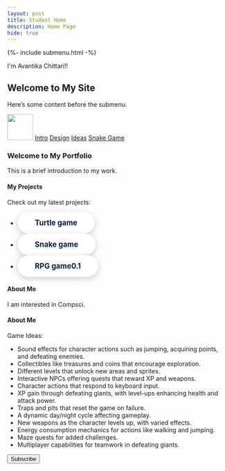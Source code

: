 ```yaml
---
layout: post
title: Student Home
description: Home Page
hide: true
---
```



{%- include submenu.html -%}


I'm Avantika Chittari!!
## Welcome to My Site


Here’s some content before the submenu.


<!-- Begin submenu -->
<div class="submenu">
   <td><img src="{{site.baseurl}}/images/logo.png" height="60" title="Submenu Navigation with direct code" alt=""></td>
       <td><a href="{{site.baseurl}}/nav/intro/intro">Intro</a></td>
       <td><a href="{{site.baseurl}}/nav/design/design">Design</a></td>
       <td><a href="{{site.baseurl}}/nav/ideas">Ideas</a></td>
       <td><a href="{{site.baseurl}}/nav/snake">Snake Game</a></td>
</div>
<!-- End submenu -->




<div>
    <h3>Welcome to My Portfolio</h3>
    <p>This is a brief introduction to my work.</p>
</div>


<div id="mystyle">
    <h4>My Projects</h4>
    <p>Check out my latest projects:</p>
    <ul>
        <li><a href="https://www.example.com/project1">Turtle game</a></li>
        <li><a href="https://www.example.com/project2">Snake game</a></li>
        <li><a href="https://www.example.com/project3">RPG game0.1</a></li>
    </ul>
</div>


<div>
    <h4>About Me</h4>
    <p>I am interested in Compsci.</p>

</div>
<h4>About Me</h4>
<p>Game Ideas:</p>
<ul>
    <li>Sound effects for character actions such as jumping, acquiring points, and defeating enemies.</li>
    <li>Collectibles like treasures and coins that encourage exploration.</li>
    <li>Different levels that unlock new areas and sprites.</li>
    <li>Interactive NPCs offering quests that reward XP and weapons.</li>
    <li>Character actions that respond to keyboard input.</li>
    <li>XP gain through defeating giants, with level-ups enhancing health and attack power.</li>
    <li>Traps and pits that reset the game on failure.</li>
    <li>A dynamic day/night cycle affecting gameplay.</li>
    <li>New weapons as the character levels up, with varied effects.</li>
    <li>Energy consumption mechanics for actions like walking and jumping.</li>
    <li>Maze quests for added challenges.</li>
    <li>Multiplayer capabilities for teamwork in defeating giants.</li>
</ul>


<div id="mystyle">
    <button onclick="alert('Thank you for pressing this button!')">Subscribe</button>
</div>



<style>
    
    #mystyle a {
        padding: 15px 40px;
        background-color: #fff; /* White button */
        color: #001f3f; /* Navy text */
        text-decoration: none;
        border-radius: 30px;
        font-size: 1.2em;
        font-weight: bold;
        transition: background-color 0.3s ease, transform 0.3s ease;
        box-shadow: 0px 4px 15px rgba(0, 0, 0, 0.2);
        display: inline-block;
    }
    #mystyle a:hover {
        background-color: #f4f4f9; /* Light gray on hover */
        transform: scale(1.05);
    }
</style>

